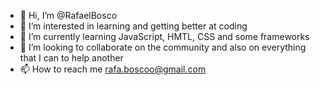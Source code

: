 - 👋 Hi, I’m @RafaelBosco
- 👀 I’m interested in learning and getting better at coding
- 🌱 I’m currently learning JavaScript, HMTL, CSS and some frameworks
- 💞️ I’m looking to collaborate on the community and also on everything that I can to help another
- 📫 How to reach me rafa.boscoo@gmail.com

<!---
RafaelBosco/RafaelBosco is a ✨ special ✨ repository because its `README.md` (this file) appears on your GitHub profile.
You can click the Preview link to take a look at your changes.
--->

